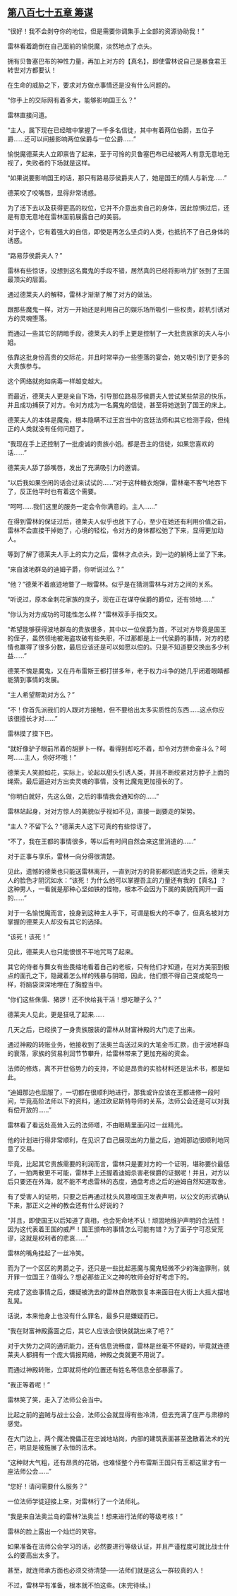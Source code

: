 ## [第八百七十五章 筹谋](https://www.xxbiquge.com/11_11222/9023012.html)


  “很好！我不会剥夺你的地位，但是需要你调集手上全部的资源协助我！”

  雷林看着跪倒在自己面前的愉悦魔，淡然地点了点头。

  拥有贝鲁塞巴布的神性力量，再加上对方的【真名】，即使雷林说自己是暴食君王转世对方都要认！

  在生命的威胁之下，要求对方做点事情还是没有什么问题的。

  “你手上的交际网有着多大，能够影响国王么？”

  雷林直接问道。

  “主人，属下现在已经暗中掌握了一千多名信徒，其中有着两位伯爵，五位子爵……还可以间接影响两位侯爵与一位公爵……”

  愉悦魔德莱夫人立即禀告了起来，至于可怜的贝鲁塞巴布已经被两人有意无意地无视了，失败者的下场就是这样。

  “如果说要影响国王的话，那只有路易莎侯爵夫人了，她是国王的情人与新宠……”

  德莱咬了咬嘴唇，显得非常诱惑。

  为了活下去以及获得更高的权位，它并不介意出卖自己的身体，因此惊惧过后，还是有意无意地在雷林面前展露自己的美丽。

  对于这个，它有着强大的自信，即使是再怎么坚贞的人类，也抵抗不了自己身体的诱惑。

  “路易莎侯爵夫人？”

  雷林有些惊讶，没想到这名魔鬼的手段不错，居然真的已经将影响力扩张到了王国最顶尖的层面。

  通过德莱夫人的解释，雷林才渐渐了解了对方的做法。

  跟那些魔鬼一样，对方一开始还是利用自己的娱乐场所吸引一些权贵，趁机引诱对方的灵魂堕落。

  而通过一些其它的阴暗手段，德莱夫人的手上更是控制了一大批贵族家的夫人与小姐。

  依靠这批身份高贵的交际花，并且时常举办一些堕落的宴会，她又吸引到了更多的大贵族参与。

  这个网络就宛如病毒一样越变越大。

  而最近，德莱夫人更是亲自下场，引导那位路易莎侯爵夫人尝试某些禁忌的快乐，并且成功捕获了对方。令对方成为一名魔鬼的信徒，甚至将她送到了国王的床上。

  德莱夫人的本体是魔鬼，根本隐瞒不过王宫当中的宫廷法师和其它检测手段，但纯正的人类就没有任何问题了。

  “我现在手上还控制了一批虔诚的贵族小姐。都是吾主的信徒，如果您喜欢的话……”

  德莱夫人舔了舔嘴唇，发出了充满吸引力的邀请。

  “以后我如果空闲的话会过来试试的……”对于这种糖衣炮弹，雷林毫不客气地吞下了，反正他平时也有着这个需要。

  “呵呵……我们这里的服务一定会令你满意的。主人……”

  在得到雷林的保证过后，德莱夫人似乎也放下了心，至少在她还有利用价值之前，雷林不会直接干掉她了，心境的轻松，令对方的身体都松弛了下来，显得更加动人。

  等到了解了德莱夫人手上的实力之后，雷林才点点头，到一边的躺椅上坐了下来。

  “来自波地群岛的迪姆子爵，你听说过么？”

  “他？”德莱不着痕迹地瞥了一眼雷林。似乎是在猜测雷林与对方之间的关系。

  “听说过，原本金刺花家族的庶子，现在正在谋夺侯爵的爵位，还有领地……”

  “你认为对方成功的可能性怎么样？”雷林双手手指交叉。

  “希望能够获得波地群岛的贵族很多，其中以一位侯爵为首，不过对方毕竟是国王的侄子，虽然领地被海盗攻破有些失职，不过那都是上一代侯爵的事情，对方的悲情也赢得了很多分数，最后应该还是可以如愿以偿的。只是不知道要交换出多少利益……”

  德莱不愧是魔鬼，又在丹布雷斯王都打拼多年，老于权力斗争的她几乎闭着眼睛都能猜到事情的发展。

  “主人希望帮助对方么？”

  “不！你首先派我们的人跟对方接触，但不要给出太多实质性的东西……这点你应该很擅长才对……”

  雷林摸了摸下巴。

  “就好像驴子眼前吊着的胡萝卜一样。看得到却吃不着，却令对方拼命奋斗么？呵呵……主人，你好坏哦！”

  德莱夫人笑颜如花，实际上，论起以甜头引诱人类，并且不断绞紧对方脖子上面的绳索。最后逼迫对方出卖灵魂的事情，没有比魔鬼更加擅长的了。

  “你明白就好，先这么做，之后的事情我会通知你的……”

  雷林站起身，对对方惊人的美貌似乎视如不见，直接一副要走的架势。

  “主人？不留下么？”德莱夫人这下可真的有些惊讶了。

  “不了，我在王都的事情很多，等以后有时间自然会来这里消遣的……”

  对于正事与享乐，雷林一向分得很清楚。

  见此，遗憾的德莱也只能送雷林离开，一直到对方的背影都彻底消失之后，德莱夫人的脸色才阴沉如水：“该死！为什么他可以掌握吾主的力量还有我的【真名】？这种男人，一看就是那种心坚如铁的怪物，根本不会因为下属的美貌而网开一面的……”

  对于一名愉悦魔而言，投身到这种主人手下，可谓是极大的不幸了，但真名被对方掌握的德莱夫人却没有其它的选择。

  “该死！该死！”

  见此，德莱夫人也只能恨恨不平地咒骂了起来。

  其它的侍者与舞女有些畏缩地看着自己的老板，只有他们才知道，在对方美丽到极点的面孔之下，隐藏着怎么样的残暴与阴暗，因此，他们恨不得自己变成鸵鸟一样，将脑袋深深地埋在了胸膛当中。

  “你们这些侏儒、猪猡！还不快给我干活！想吃鞭子么？”

  德莱夫人见此，更是狂吼了起来……

  几天之后，已经换了一身贵族服装的雷林从财富神殿的大门走了出来。

  通过神殿的转账业务，他接收到了法奥兰岛送过来的大笔金币汇款，由于波地群岛的衰落，家族的贸易利润节节攀升，给雷林带来了更加充裕的资金。

  法师的修炼，离不开世俗势力的支持，不论是昂贵的实验材料还是法术书，都是如此。

  “迪姆那边也屈服了，一切都在很顺利地进行，那我或许应该在王都进修一段时间，毕竟高阶法师以下的资料，通过欧尼斯特导师的关系，法师公会还是可以对我有偿开放的……”

  雷林看了看远处高耸入云的法师塔，不由眼睛里面闪过一丝精光。

  他的计划进行得非常顺利，在见识了自己展现出的力量之后，迪姆那边很顺利地同意了交易。

  毕竟，比起其它贵族需要的利润而言，雷林只是要对方的一个证明，堪称要价最低了，一拍两散更不可能，雷林手上还握着迪姆杀害老侯爵的证据呢！并且，对方以后只要还在外海，就不能不考虑雷林的态度，通盘考虑之后的迪姆自然知道取舍。

  有了受害人的证明，只要之后再通过枕头风篡唆国王发表声明，以公文的形式确认下来，那正义之神的教会还有什么好说的？

  “并且，即使国王以后知道了真相，也会死命地不认！顽固地维护声明的合法性！因为这代表着王国的威严！国王颁布的事情怎么可能有错？为了面子宁可忍受荒谬，这就是权利者的悲哀……”

  雷林的嘴角挂起了一丝冷笑。

  而为了一个区区的男爵之子，还只是一些比起恶魔与魔鬼轻微不少的海盗罪刑，就开罪一位国王？值得么？想必那些正义之神的牧师会好好考虑下的。

  完成了这些事情之后，嫌疑被洗去的雷林自然敢恢复本来面目在大街上大摇大摆地乱晃。

  话说，本来他身上也没有什么罪名，最多只是嫌疑而已。

  “我在财富神殿露面之后，其它人应该会很快就跳出来了吧？”

  对于大势力之间的通讯能力，还有信息流畅度，雷林是丝毫不怀疑的，毕竟就连德莱夫人都拥有一个庞大情报网络，神殿之类就更不用说了。

  而通过神殿转账，立即就将他的位置还有姓名等信息全部暴露了。

  “我正等着呢！”

  雷林笑了笑，走入了法师公会当中。

  比起之前的盗贼与战士公会，法师公会就显得有些冷清，但去充满了庄严与肃穆的感觉。

  在大门边上，两个魔法傀儡正在忠诚地站岗，内部的建筑表面甚至逸散着法术的光芒，明显是被施展了永恒的法术。

  “这种财大气粗，还有昂贵的花销，也难怪整个丹布雷斯王国只有王都这里才有一座法师公会……”

  “您好！请问需要什么服务？”

  一位法师学徒迎接上来，对雷林行了一个法师礼。

  “我是来自法奥兰岛的雷林?法奥兰！想来进行法师的等级考核！”

  雷林的脸上露出一个灿烂的笑容。

  如果准备在法师公会学习的话，必然要进行等级认证，并且严谨程度可就比战士什么的要高出太多了。

  甚至，就连师承方面也必须交待清楚——法师们就是这么一群较真的人！

  不过，雷林早有准备，根本就不怕这些。(未完待续。)
